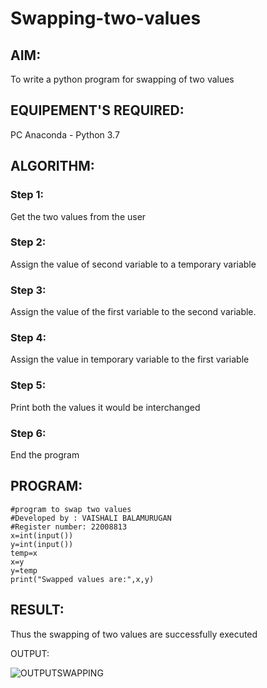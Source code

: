 # Swapping-two-values
## AIM:
To write a python program for swapping of two values
## EQUIPEMENT'S REQUIRED: 
PC
Anaconda - Python 3.7
## ALGORITHM: 
### Step 1:
Get the two values from the user
### Step 2: 
Assign the value of second variable to a temporary variable 
### Step 3: 
Assign the value of the first variable to the second variable.
### Step 4:  
Assign the value in temporary variable to the first variable
### Step 5: 
Print both the values it would be interchanged
### Step 6: 
End the program
## PROGRAM:
```
#program to swap two values
#Developed by : VAISHALI BALAMURUGAN
#Register number: 22008813
x=int(input())
y=int(input())
temp=x
x=y
y=temp
print("Swapped values are:",x,y)
```


## RESULT:
Thus the swapping of two values are successfully executed

OUTPUT:


![OUTPUTSWAPPING](https://user-images.githubusercontent.com/119390134/212048146-f4af2b6c-6268-4b97-998e-4cc0b84a6a7a.png)
